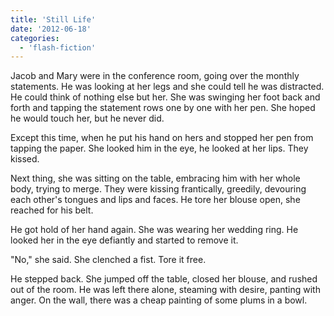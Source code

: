 ```yaml
---
title: 'Still Life'
date: '2012-06-18'
categories:
  - 'flash-fiction'
---
```


Jacob and Mary were in the conference room, going over the monthly statements.
He was looking at her legs and she could tell he was distracted. He could think
of nothing else but her. She was swinging her foot back and forth and tapping
the statement rows one by one with her pen. She hoped he would touch her, but he
never did.

Except this time, when he put his hand on hers and stopped her pen from tapping
the paper. She looked him in the eye, he looked at her lips. They kissed.

Next thing, she was sitting on the table, embracing him with her whole body,
trying to merge. They were kissing frantically, greedily, devouring each other's
tongues and lips and faces. He tore her blouse open, she reached for his belt.

He got hold of her hand again. She was wearing her wedding ring. He looked her
in the eye defiantly and started to remove it.

"No," she said. She clenched a fist. Tore it free.

He stepped back. She jumped off the table, closed her blouse, and rushed out of
the room. He was left there alone, steaming with desire, panting with anger. On
the wall, there was a cheap painting of some plums in a bowl.
